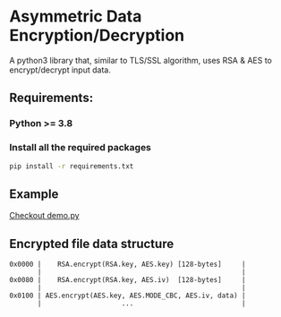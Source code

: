 # Asymmetric Data Encryption/Decryption

A python3 library that, similar to TLS/SSL algorithm, uses RSA & AES to encrypt/decrypt input data.

## Requirements:

### Python >= 3.8

### Install all the required packages

```sh
pip install -r requirements.txt
```

## Example

[Checkout demo.py](./demo/demo.py)

## Encrypted file data structure

```
0x0000 |    RSA.encrypt(RSA.key, AES.key) [128-bytes]     |
       |                                                  |
0x0080 |    RSA.encrypt(RSA.key, AES.iv)  [128-bytes]     |
       |                                                  |
0x0100 | AES.encrypt(AES.key, AES.MODE_CBC, AES.iv, data) |
       |                    ...                           |
```
